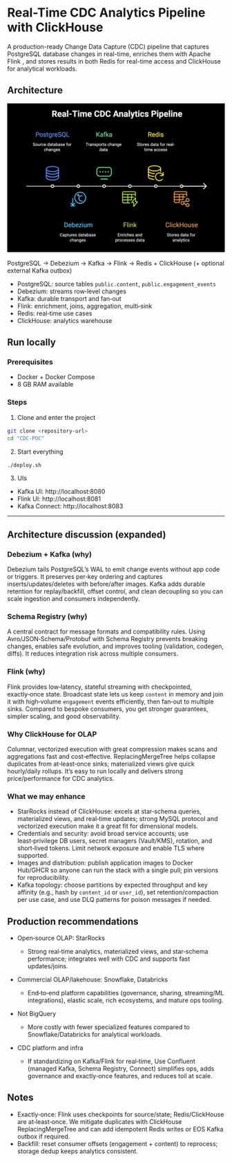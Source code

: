 # Real-Time CDC Analytics Pipeline with ClickHouse

A production-ready Change Data Capture (CDC) pipeline that captures PostgreSQL database changes in real-time, enriches them with Apache Flink , and stores results in both Redis for real-time access and ClickHouse for analytical workloads.

## Architecture

![CDC Architecture](./arc.png)

PostgreSQL → Debezium → Kafka → Flink → Redis + ClickHouse (+ optional external Kafka outbox)

- PostgreSQL: source tables `public.content`, `public.engagement_events`
- Debezium: streams row‑level changes
- Kafka: durable transport and fan‑out
- Flink: enrichment, joins, aggregation, multi‑sink
- Redis: real‑time use cases
- ClickHouse: analytics warehouse

## Run locally

### Prerequisites
- Docker + Docker Compose
- 8 GB RAM available

### Steps
1) Clone and enter the project
```bash
git clone <repository-url>
cd "CDC-POC"
```
2) Start everything
```bash
./deploy.sh
```
3) UIs
- Kafka UI: http://localhost:8080
- Flink UI: http://localhost:8081
- Kafka Connect: http://localhost:8083

---

## Architecture discussion (expanded)

### Debezium + Kafka (why)
Debezium tails PostgreSQL’s WAL to emit change events without app code or triggers. It preserves per‑key ordering and captures inserts/updates/deletes with before/after images. Kafka adds durable retention for replay/backfill, offset control, and clean decoupling so you can scale ingestion and consumers independently.

### Schema Registry (why)
A central contract for message formats and compatibility rules. Using Avro/JSON‑Schema/Protobuf with Schema Registry prevents breaking changes, enables safe evolution, and improves tooling (validation, codegen, diffs). It reduces integration risk across multiple consumers.

### Flink (why)
Flink provides low‑latency, stateful streaming with checkpointed, exactly‑once state. Broadcast state lets us keep `content` in memory and join it with high‑volume `engagement` events efficiently, then fan‑out to multiple sinks. Compared to bespoke consumers, you get stronger guarantees, simpler scaling, and good observability.

### Why ClickHouse for OLAP
Columnar, vectorized execution with great compression makes scans and aggregations fast and cost‑effective. ReplacingMergeTree helps collapse duplicates from at‑least‑once sinks; materialized views give quick hourly/daily rollups. It’s easy to run locally and delivers strong price/performance for CDC analytics.

### What we may enhance
- StarRocks instead of ClickHouse: excels at star‑schema queries, materialized views, and real‑time updates; strong MySQL protocol and vectorized execution make it a great fit for dimensional models.
- Credentials and security: avoid broad service accounts; use least‑privilege DB users, secret managers (Vault/KMS), rotation, and short‑lived tokens. Limit network exposure and enable TLS where supported.
- Images and distribution: publish application images to Docker Hub/GHCR so anyone can run the stack with a single pull; pin versions for reproducibility.
- Kafka topology: choose partitions by expected throughput and key affinity (e.g., hash by `content_id` or `user_id`), set retention/compaction per use case, and use DLQ patterns for poison messages if needed.

## Production recommendations

- Open‑source OLAP: StarRocks
  - Strong real‑time analytics, materialized views, and star‑schema performance; integrates well with CDC and supports fast updates/joins.

- Commercial OLAP/lakehouse: Snowflake, Databricks
  - End‑to‑end platform capabilities (governance, sharing, streaming/ML integrations), elastic scale, rich ecosystems, and mature ops tooling.

- Not BigQuery 
  -  More costly with fewer specialized features compared to Snowflake/Databricks for analytical workloads.

- CDC platform and infra
  - If standardizing on Kafka/Flink for real‑time, Use Confluent (managed Kafka, Schema Registry, Connect) simplifies ops, adds governance and exactly‑once features, and reduces toil at scale.

## Notes
- Exactly‑once: Flink uses checkpoints for source/state; Redis/ClickHouse are at‑least‑once. We mitigate duplicates with ClickHouse ReplacingMergeTree and can add idempotent Redis writes or EOS Kafka outbox if required.
- Backfill: reset consumer offsets (engagement + content) to reprocess; storage dedup keeps analytics consistent.